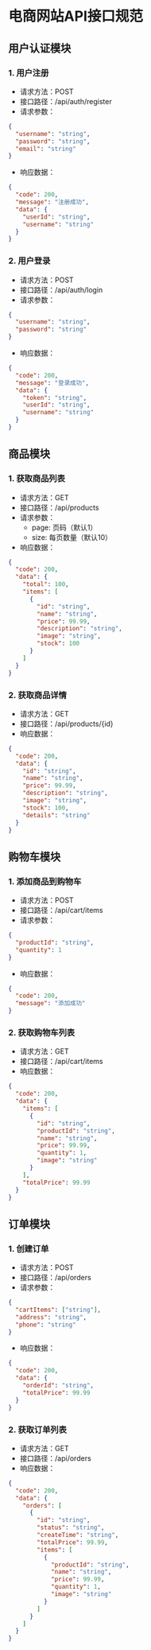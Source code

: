 # 电商网站API接口规范

## 用户认证模块

### 1. 用户注册

- 请求方法：POST
- 接口路径：/api/auth/register
- 请求参数：

```json
{
  "username": "string",
  "password": "string",
  "email": "string"
}
```

- 响应数据：

```json
{
  "code": 200,
  "message": "注册成功",
  "data": {
    "userId": "string",
    "username": "string"
  }
}
```

### 2. 用户登录

- 请求方法：POST
- 接口路径：/api/auth/login
- 请求参数：

```json
{
  "username": "string",
  "password": "string"
}
```

- 响应数据：

```json
{
  "code": 200,
  "message": "登录成功",
  "data": {
    "token": "string",
    "userId": "string",
    "username": "string"
  }
}
```

## 商品模块

### 1. 获取商品列表

- 请求方法：GET
- 接口路径：/api/products
- 请求参数：
  - page: 页码（默认1）
  - size: 每页数量（默认10）
- 响应数据：

```json
{
  "code": 200,
  "data": {
    "total": 100,
    "items": [
      {
        "id": "string",
        "name": "string",
        "price": 99.99,
        "description": "string",
        "image": "string",
        "stock": 100
      }
    ]
  }
}
```

### 2. 获取商品详情

- 请求方法：GET
- 接口路径：/api/products/{id}
- 响应数据：

```json
{
  "code": 200,
  "data": {
    "id": "string",
    "name": "string",
    "price": 99.99,
    "description": "string",
    "image": "string",
    "stock": 100,
    "details": "string"
  }
}
```

## 购物车模块

### 1. 添加商品到购物车

- 请求方法：POST
- 接口路径：/api/cart/items
- 请求参数：

```json
{
  "productId": "string",
  "quantity": 1
}
```

- 响应数据：

```json
{
  "code": 200,
  "message": "添加成功"
}
```

### 2. 获取购物车列表

- 请求方法：GET
- 接口路径：/api/cart/items
- 响应数据：

```json
{
  "code": 200,
  "data": {
    "items": [
      {
        "id": "string",
        "productId": "string",
        "name": "string",
        "price": 99.99,
        "quantity": 1,
        "image": "string"
      }
    ],
    "totalPrice": 99.99
  }
}
```

## 订单模块

### 1. 创建订单

- 请求方法：POST
- 接口路径：/api/orders
- 请求参数：

```json
{
  "cartItems": ["string"],
  "address": "string",
  "phone": "string"
}
```

- 响应数据：

```json
{
  "code": 200,
  "data": {
    "orderId": "string",
    "totalPrice": 99.99
  }
}
```

### 2. 获取订单列表

- 请求方法：GET
- 接口路径：/api/orders
- 响应数据：

```json
{
  "code": 200,
  "data": {
    "orders": [
      {
        "id": "string",
        "status": "string",
        "createTime": "string",
        "totalPrice": 99.99,
        "items": [
          {
            "productId": "string",
            "name": "string",
            "price": 99.99,
            "quantity": 1,
            "image": "string"
          }
        ]
      }
    ]
  }
}
```
